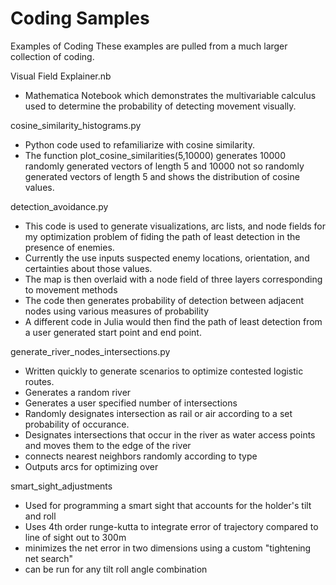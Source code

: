 # Coding Samples
 Examples of Coding
These examples are pulled from a much larger collection of coding.

Visual Field Explainer.nb 
  - Mathematica Notebook which demonstrates the multivariable calculus used to determine the probability of detecting movement visually.

cosine_similarity_histograms.py 
  - Python code used to refamiliarize with cosine similarity. 
  - The function plot_cosine_similarities(5,10000) generates 10000 randomly generated vectors of length 5 and 10000 not so randomly generated vectors of length 5 and shows the distribution of cosine values.

detection_avoidance.py
  - This code is used to generate visualizations, arc lists, and node fields for my optimization problem of fiding the path of least detection in the presence of enemies.
  - Currently the use inputs suspected enemy locations, orientation, and certainties about those values.
  - The map is then overlaid with a node field of three layers corresponding to movement methods
  - The code then generates probability of detection between adjacent nodes using various measures of probability
  - A different code in Julia would then find the path of least detection from a user generated start point and end point.

generate_river_nodes_intersections.py
  - Written quickly to generate scenarios to optimize contested logistic routes.
  - Generates a random river
  - Generates a user specified number of intersections
  - Randomly designates intersection as rail or air according to a set probability of occurance.
  - Designates intersections that occur in the river as water access points and moves them to the edge of the river
  - connects nearest neighbors randomly according to type
  - Outputs arcs for optimizing over

smart_sight_adjustments
  - Used for programming a smart sight that accounts for the holder's tilt and roll
  - Uses 4th order runge-kutta to integrate error of trajectory compared to line of sight out to 300m
  - minimizes the net error in two dimensions using a custom "tightening net search"
  - can be run for any tilt roll angle combination
